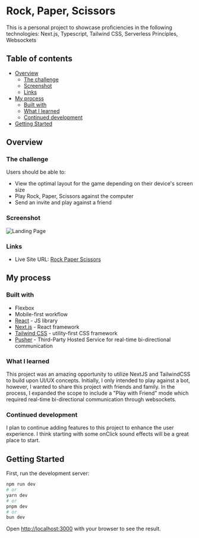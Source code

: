 # Rock, Paper, Scissors

This is a personal project to showcase proficiencies in the following technologies:
Next.js, Typescript, Tailwind CSS, Serverless Principles, Websockets

## Table of contents

- [Overview](#overview)
  - [The challenge](#the-challenge)
  - [Screenshot](#screenshot)
  - [Links](#links)
- [My process](#my-process)
  - [Built with](#built-with)
  - [What I learned](#what-i-learned)
  - [Continued development](#continued-development)
- [Getting Started](#getting-started)

## Overview

### The challenge

Users should be able to:

- View the optimal layout for the game depending on their device's screen size
- Play Rock, Paper, Scissors against the computer
- Send an invite and play against a friend

### Screenshot

![Landing Page](https://i.imgur.com/uoc0ryX.png)

### Links

- Live Site URL: [Rock Paper Scissors](https://rps-game-nine-blond.vercel.app/)

## My process

### Built with

- Flexbox
- Mobile-first workflow
- [React](https://reactjs.org/) - JS library
- [Next.js](https://nextjs.org/) - React framework
- [Tailwind CSS](https://tailwindcss.com/) - utility-first CSS framework
- [Pusher](https://pusher.com/) - Third-Party Hosted Service for real-time bi-directional communication

### What I learned

This project was an amazing opportunity to utilize NextJS and TailwindCSS to build upon UI/UX concepts. Initially, I only intended to play against a bot, however, I wanted to share this project with friends and family. In the process, I expanded the scope to include a "Play with Friend" mode which required real-time bi-directional communication through websockets.

### Continued development

I plan to continue adding features to this project to enhance the user experience. I think starting with some onClick sound effects will be a great place to start.

## Getting Started

First, run the development server:

```bash
npm run dev
# or
yarn dev
# or
pnpm dev
# or
bun dev
```

Open [http://localhost:3000](http://localhost:3000) with your browser to see the result.
